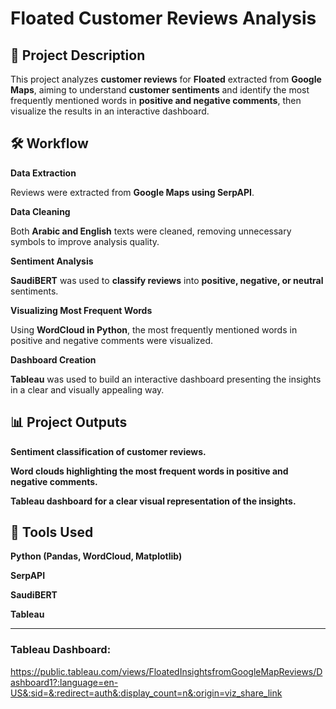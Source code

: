 # Floated Customer Reviews Analysis
## 📌 Project Description

This project analyzes **customer reviews** for **Floated** extracted from **Google Maps**, aiming to understand **customer sentiments** and identify the most frequently mentioned words in **positive and negative comments**, then visualize the results in an interactive dashboard.

## 🛠️ Workflow

**Data Extraction**

Reviews were extracted from **Google Maps using SerpAPI**.

**Data Cleaning**

Both **Arabic and English** texts were cleaned, removing unnecessary symbols to improve analysis quality.

**Sentiment Analysis**

**SaudiBERT** was used to **classify reviews** into **positive, negative, or neutral** sentiments.

**Visualizing Most Frequent Words**

Using **WordCloud in Python**, the most frequently mentioned words in positive and negative comments were visualized.

**Dashboard Creation**

**Tableau** was used to build an interactive dashboard presenting the insights in a clear and visually appealing way.

## 📊 Project Outputs

**Sentiment classification of customer reviews.**

**Word clouds highlighting the most frequent words in positive and negative comments.**

**Tableau dashboard for a clear visual representation of the insights.**

## 🧰 Tools Used

**Python (Pandas, WordCloud, Matplotlib)**

**SerpAPI**

**SaudiBERT**

**Tableau**

 ---
 ### Tableau Dashboard:
 https://public.tableau.com/views/FloatedInsightsfromGoogleMapReviews/Dashboard1?:language=en-US&:sid=&:redirect=auth&:display_count=n&:origin=viz_share_link

